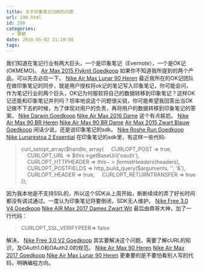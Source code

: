 ```yaml
---
title: 关于印象笔记SDK的问题
url: 190.html
id: 190
categories:
  - 票砸
date: 2016-05-02 21:10:58
tags:
---
```


我们知道在笔记行业有两大巨头，一个是印象笔记（Evernote），一个是OK记(OKMEMO)。 [Air Max 2015 Flyknit Goedkoop](http://www.goedkoopairmaxnike.nl/nike-air-max-2015/air-max-2015-flyknit.html) 如果你不知道我所提到的两个产品，可以先去必应一下。 [Nike Air Max Lunar 90 Heren](http://www.nikeairmax2017.nl/nike-air-max-heren-goedkoop/nike-air-max-lunar-90-heren.html) 最近我所在的OK记团队在做印象笔记的同步，就是用户授权将ok记的笔记写入印象笔记，你可能会问，作为笔记行业的两个巨头，OK记为何服软将自己的数据转移到印象笔记？这样OK记还能和印象笔记并列吗？坦率地说这个问题很尖锐，你可能希望我回答出当OK记做不下去的时候，为了体现对用户的负责，再将用户的数据转移到印象笔记的答案。 [Nike Darwin Goedkoop](http://www.nikeairmax2017.nl/andere-nike/nike-darwin.html) [Nike Air Max 2016 Dame](http://www.nikeairmax2017.nl/nike-air-max-dame-goedkoop/nike-air-max-2016-dame.html) 这个有点尴尬。 [Nike Air Max 90 BR Heren](http://www.nikeairmax2017.nl/nike-air-max-heren-goedkoop/nike-air-max-90-br-heren.html) [Nike Air Max 90 BR Dame](http://www.nikeairmax2017.nl/nike-air-max-dame-goedkoop/nike-air-max-90-br-dame.html) [Air Max 2015 Zwart Blauw Goedkoop](http://www.goedkoopairmaxnike.nl/nike-air-max-2015/air-max-2015-zwart-blauw.html) 闲话少说，还是说印象笔记的sdk。 [Nike Roshe Run Goedkoop](http://www.goedkoopairmaxnike.nl/nike-running-goedkoop/nike-roshe-run.html) [Nike Lunarestoa 2 Essential](http://www.nikeairmax2017.nl/andere-nike/nike-lunarestoa-2-essential.html) 在印象笔记的sdk里，有这样一些代码:

> curl\_setopt\_array($handle, array(     CURLOPT\_POST => true,     CURLOPT\_URL => $this->getBaseUrl('oauth'),     CURLOPT\_HTTPHEADER => $this->formatHeaders($headers),     CURLOPT\_POSTFIELDS => http\_build\_query($arguments, '', '&'),     CURLOPT\_HEADER => true,     CURLOPT\_RETURNTRANSFER => true ));

因为我本地是不支持SSL的，所以这个SDK从上周开始，断断续续的弄了好长时间都没有调试通过。一度认为印象笔记将要倒闭，SDK无人维护。 [Nike Free 3.0 V4 Goedkoop](http://www.goedkoopairmaxnike.nl/nike-running-goedkoop/nike-free-3-0-v4.html) [Nike AIR Max 2017 Dames Zwart Wit](http://www.nikeairmax2017.nl/nike-air-max-2017-heren-dame-lovers-zwart-wit.html) 最后由鼎哥大神，加了一行代码：

> CURLOPT\_SSL\_VERIFYPEER=> false

解决。 [Nike Free 3.0 V2 Goedkoop](http://www.goedkoopairmaxnike.nl/nike-running-goedkoop/nike-free-3-0-v2.html) 其实要解决这个问题，需要了解cURL的知识，及OAuth1.0和OAuth2.0的规范。 [Nike Air Max 90 Heren](http://www.nikeairmax2017.nl/nike-air-max-heren-goedkoop/nike-air-max-90-heren.html) [Nike Air Max 2017 Goedkoop](http://www.nikeairmax2017.nl/nike-air-max-2017.html) [Nike Air Max Lunar 90 Heren](http://www.nikeairmax2017.nl/nike-air-max-heren-goedkoop/nike-air-max-lunar-90-heren.html) 更重要的是不要怕看别人写的代码，明确编程方向。